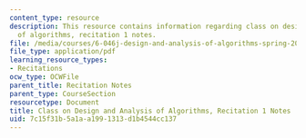 ```yaml
---
content_type: resource
description: This resource contains information regarding class on design and analysis
  of algorithms, recitation 1 notes.
file: /media/courses/6-046j-design-and-analysis-of-algorithms-spring-2015/7c15f31b5a1aa1991313d1b4544cc137_MIT6_046JS15_Recitation1.pdf
file_type: application/pdf
learning_resource_types:
- Recitations
ocw_type: OCWFile
parent_title: Recitation Notes
parent_type: CourseSection
resourcetype: Document
title: Class on Design and Analysis of Algorithms, Recitation 1 Notes
uid: 7c15f31b-5a1a-a199-1313-d1b4544cc137
---
```

